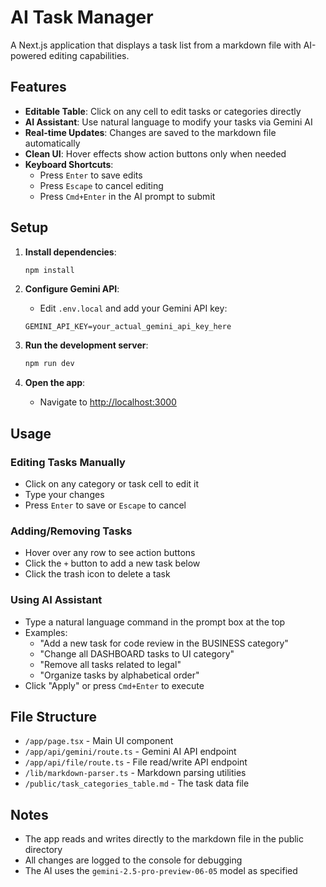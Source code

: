 # AI Task Manager

A Next.js application that displays a task list from a markdown file with AI-powered editing capabilities.

## Features

- **Editable Table**: Click on any cell to edit tasks or categories directly
- **AI Assistant**: Use natural language to modify your tasks via Gemini AI
- **Real-time Updates**: Changes are saved to the markdown file automatically
- **Clean UI**: Hover effects show action buttons only when needed
- **Keyboard Shortcuts**: 
  - Press `Enter` to save edits
  - Press `Escape` to cancel editing
  - Press `Cmd+Enter` in the AI prompt to submit

## Setup

1. **Install dependencies**:
   ```bash
   npm install
   ```

2. **Configure Gemini API**:
   - Edit `.env.local` and add your Gemini API key:
   ```
   GEMINI_API_KEY=your_actual_gemini_api_key_here
   ```

3. **Run the development server**:
   ```bash
   npm run dev
   ```

4. **Open the app**:
   - Navigate to [http://localhost:3000](http://localhost:3000)

## Usage

### Editing Tasks Manually
- Click on any category or task cell to edit it
- Type your changes
- Press `Enter` to save or `Escape` to cancel

### Adding/Removing Tasks
- Hover over any row to see action buttons
- Click the `+` button to add a new task below
- Click the trash icon to delete a task

### Using AI Assistant
- Type a natural language command in the prompt box at the top
- Examples:
  - "Add a new task for code review in the BUSINESS category"
  - "Change all DASHBOARD tasks to UI category"
  - "Remove all tasks related to legal"
  - "Organize tasks by alphabetical order"
- Click "Apply" or press `Cmd+Enter` to execute

## File Structure

- `/app/page.tsx` - Main UI component
- `/app/api/gemini/route.ts` - Gemini AI API endpoint
- `/app/api/file/route.ts` - File read/write API endpoint
- `/lib/markdown-parser.ts` - Markdown parsing utilities
- `/public/task_categories_table.md` - The task data file

## Notes

- The app reads and writes directly to the markdown file in the public directory
- All changes are logged to the console for debugging
- The AI uses the `gemini-2.5-pro-preview-06-05` model as specified
